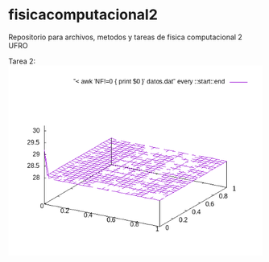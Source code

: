 # fisicacomputacional2
Repositorio para archivos, metodos y tareas de fisica computacional 2 UFRO

Tarea 2:
![](Tarea2/Problema1/animacion.gif)
